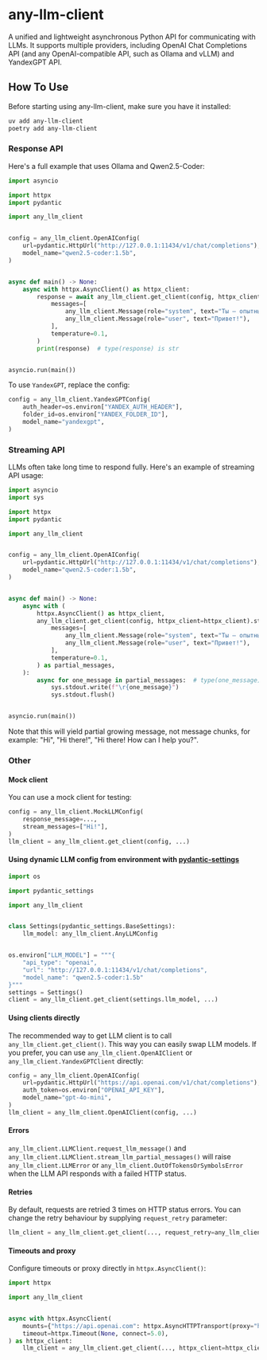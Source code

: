 # any-llm-client

A unified and lightweight asynchronous Python API for communicating with LLMs. It supports multiple providers, including OpenAI Chat Completions API (and any OpenAI-compatible API, such as Ollama and vLLM) and YandexGPT API.

## How To Use

Before starting using any-llm-client, make sure you have it installed:

```sh
uv add any-llm-client
poetry add any-llm-client
```

### Response API

Here's a full example that uses Ollama and Qwen2.5-Coder:

```python
import asyncio

import httpx
import pydantic

import any_llm_client


config = any_llm_client.OpenAIConfig(
    url=pydantic.HttpUrl("http://127.0.0.1:11434/v1/chat/completions"),
    model_name="qwen2.5-coder:1.5b",
)


async def main() -> None:
    async with httpx.AsyncClient() as httpx_client:
        response = await any_llm_client.get_client(config, httpx_client=httpx_client).request_llm_message(
            messages=[
                any_llm_client.Message(role="system", text="Ты — опытный ассистент"),
                any_llm_client.Message(role="user", text="Привет!"),
            ],
            temperature=0.1,
        )
        print(response)  # type(response) is str


asyncio.run(main())
```

To use `YandexGPT`, replace the config:

```python
config = any_llm_client.YandexGPTConfig(
    auth_header=os.environ["YANDEX_AUTH_HEADER"],
    folder_id=os.environ["YANDEX_FOLDER_ID"],
    model_name="yandexgpt",
)
```

### Streaming API

LLMs often take long time to respond fully. Here's an example of streaming API usage:

```python
import asyncio
import sys

import httpx
import pydantic

import any_llm_client


config = any_llm_client.OpenAIConfig(
    url=pydantic.HttpUrl("http://127.0.0.1:11434/v1/chat/completions"),
    model_name="qwen2.5-coder:1.5b",
)


async def main() -> None:
    async with (
        httpx.AsyncClient() as httpx_client,
        any_llm_client.get_client(config, httpx_client=httpx_client).stream_llm_partial_messages(
            messages=[
                any_llm_client.Message(role="system", text="Ты — опытный ассистент"),
                any_llm_client.Message(role="user", text="Привет!"),
            ],
            temperature=0.1,
        ) as partial_messages,
    ):
        async for one_message in partial_messages:  # type(one_message) is str
            sys.stdout.write(f"\r{one_message}")
            sys.stdout.flush()


asyncio.run(main())
```

Note that this will yield partial growing message, not message chunks, for example: "Hi", "Hi there!", "Hi there! How can I help you?".

### Other

#### Mock client

You can use a mock client for testing:

```python
config = any_llm_client.MockLLMConfig(
    response_message=...,
    stream_messages=["Hi!"],
)
llm_client = any_llm_client.get_client(config, ...)
```

#### Using dynamic LLM config from environment with [pydantic-settings](https://docs.pydantic.dev/latest/concepts/pydantic_settings/)

```python
import os

import pydantic_settings

import any_llm_client


class Settings(pydantic_settings.BaseSettings):
    llm_model: any_llm_client.AnyLLMConfig


os.environ["LLM_MODEL"] = """{
    "api_type": "openai",
    "url": "http://127.0.0.1:11434/v1/chat/completions",
    "model_name": "qwen2.5-coder:1.5b"
}"""
settings = Settings()
client = any_llm_client.get_client(settings.llm_model, ...)
```

#### Using clients directly

The recommended way to get LLM client is to call `any_llm_client.get_client()`. This way you can easily swap LLM models. If you prefer, you can use `any_llm_client.OpenAIClient` or `any_llm_client.YandexGPTClient` directly:

```python
config = any_llm_client.OpenAIConfig(
    url=pydantic.HttpUrl("https://api.openai.com/v1/chat/completions"),
    auth_token=os.environ["OPENAI_API_KEY"],
    model_name="gpt-4o-mini",
)
llm_client = any_llm_client.OpenAIClient(config, ...)
```

#### Errors

`any_llm_client.LLMClient.request_llm_message()` and `any_llm_client.LLMClient.stream_llm_partial_messages()` will raise `any_llm_client.LLMError` or `any_llm_client.OutOfTokensOrSymbolsError` when the LLM API responds with a failed HTTP status.

#### Retries

By default, requests are retried 3 times on HTTP status errors. You can change the retry behaviour by supplying `request_retry` parameter:

```python
llm_client = any_llm_client.get_client(..., request_retry=any_llm_client.RequestRetryConfig(attempts=5, ...))
```

#### Timeouts and proxy

Configure timeouts or proxy directly in `httpx.AsyncClient()`:

```python
import httpx

import any_llm_client


async with httpx.AsyncClient(
    mounts={"https://api.openai.com": httpx.AsyncHTTPTransport(proxy="http://localhost:8030")},
    timeout=httpx.Timeout(None, connect=5.0),
) as httpx_client:
    llm_client = any_llm_client.get_client(..., httpx_client=httpx_client)
```

